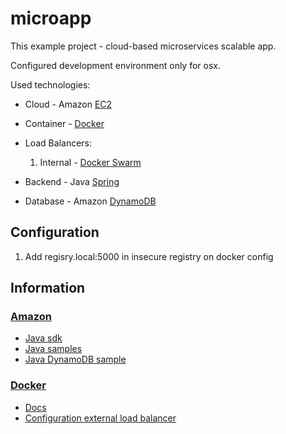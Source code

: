 # microapp

This example project - cloud-based microservices scalable app.

Configured development environment only for osx.

Used technologies:

* Cloud - Amazon [EC2](https://aws.amazon.com/ec2/)
* Container - [Docker](https://www.docker.com/)
* Load Balancers:

    1. Internal - [Docker Swarm](https://docs.docker.com/engine/swarm)

* Backend - Java [Spring](https://spring.io/)
* Database - Amazon [DynamoDB](https://aws.amazon.com/dynamodb/)

## Configuration

1. Add regisry.local:5000 in insecure registry on docker config

## Information

### [Amazon](https://aws.amazon.com)

* [Java sdk](https://github.com/aws/aws-sdk-java)
* [Java samples](https://github.com/aws/aws-sdk-java/tree/master/src/samples)
* [Java DynamoDB sample](https://github.com/aws/aws-sdk-java/tree/master/src/samples/AmazonDynamoDB)

### [Docker](https://www.docker.com/)

* [Docs](https://docs.docker.com)
* [Configuration external load balancer](https://docs.docker.com/engine/swarm/ingress/#configure-an-external-load-balancer)
